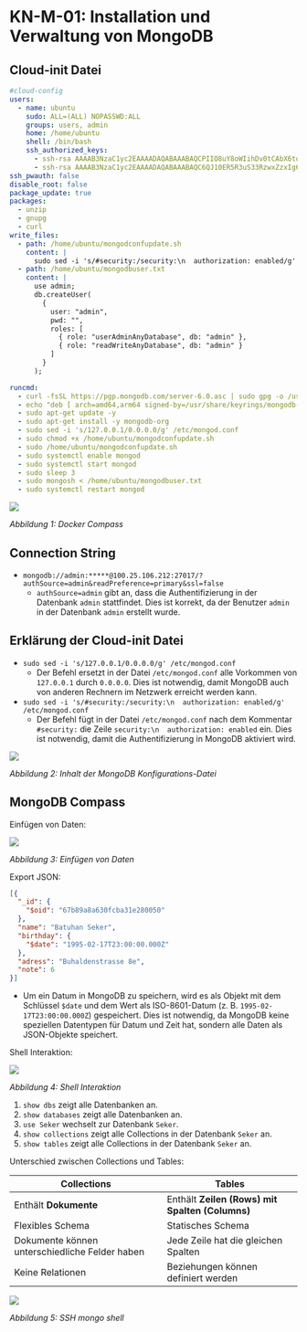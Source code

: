 # KN-M-01: Installation und Verwaltung von MongoDB

## Cloud-init Datei

```yaml
#cloud-config
users:
  - name: ubuntu
    sudo: ALL=(ALL) NOPASSWD:ALL
    groups: users, admin
    home: /home/ubuntu
    shell: /bin/bash
    ssh_authorized_keys:
      - ssh-rsa AAAAB3NzaC1yc2EAAAADAQABAAABAQCPIIO8uY8oWIihDv0tCAbX6toyG1RYkaLZyfGD1L+I07K4CnwAVBSU+81vw3Yv5sN9tj2Ccve9kzEeCNMld2mDP/Tt7edkx2MCToVfVx+njqwY/XbMY9bfdRKJLhIoLavuVNLnnkSIXdtlGr3JF71hPHzBDMEo64ofPCQ8hPsGxL1u3efb12jcWcRhudKtv7Qh6cVE47Zj4xImfi6VlLqwzcKZ5oCqR/z1hLLL+/pS3eM5Qsor5wmAqNfH4+z5eE+pOkFm7a0Nkygv9jwXIqtJzFGKYDe6ciBD04pEovdvY0FTyiv2vksQOVgjtu2faG2Iv1HOG0JktCIwJ49OEgjT teacher-key
      - ssh-rsa AAAAB3NzaC1yc2EAAAADAQABAAABAQC6QJ10ER5R3uS33RzwxZzxIg6iueaUr6rXVbtrinNgcMxn8fZynYj7bagx6VQThaijljr2jrC5D6X7NN70Aiglz3LbQmZy5PaeR8EgW7N9T6Mn3rP/1Or19nvmPtu/IH7q5C/f/uvZdA1de8UOo0muVADAqEsPzxBEYJYdGSVtXoqDvQMc5AelEO27no9fKbd/H6xeG9mCcYrrqI0ODtCPsY9sfTL+G8kRQunx58DGNz2b4JFShmc50t3h0kQUv/HXlx/2rCRo00gr9eHCV5vpGeorDSINlukaHyNtpKAZtTYsPZZy2Bj3LGmx8M0oodVjJ/q7e1h91woW7fKmpLxD aws-key
ssh_pwauth: false
disable_root: false
package_update: true
packages:
  - unzip
  - gnupg
  - curl
write_files:
  - path: /home/ubuntu/mongodconfupdate.sh
    content: |
      sudo sed -i 's/#security:/security:\n  authorization: enabled/g' /etc/mongod.conf
  - path: /home/ubuntu/mongodbuser.txt
    content: |
      use admin;
      db.createUser(
        {
          user: "admin",
          pwd: "",
          roles: [
            { role: "userAdminAnyDatabase", db: "admin" },
            { role: "readWriteAnyDatabase", db: "admin" }
          ]
        }
      );

runcmd:
  - curl -fsSL https://pgp.mongodb.com/server-6.0.asc | sudo gpg -o /usr/share/keyrings/mongodb-server-6.0.gpg --dearmor
  - echo "deb [ arch=amd64,arm64 signed-by=/usr/share/keyrings/mongodb-server-6.0.gpg ] https://repo.mongodb.org/apt/ubuntu jammy/mongodb-org/6.0 multiverse" | sudo tee /etc/apt/sources.list.d/mongodb-org-6.0.list
  - sudo apt-get update -y
  - sudo apt-get install -y mongodb-org
  - sudo sed -i 's/127.0.0.1/0.0.0.0/g' /etc/mongod.conf
  - sudo chmod +x /home/ubuntu/mongodconfupdate.sh
  - sudo /home/ubuntu/mongodconfupdate.sh
  - sudo systemctl enable mongod
  - sudo systemctl start mongod
  - sudo sleep 3
  - sudo mongosh < /home/ubuntu/mongodbuser.txt
  - sudo systemctl restart mongod
```

![](image/Pasted%20image%2020250221161215.png)

_Abbildung 1: Docker Compass_

## Connection String

- `mongodb://admin:*****@100.25.106.212:27017/?authSource=admin&readPreference=primary&ssl=false`
	- `authSource=admin` gibt an, dass die Authentifizierung in der Datenbank `admin` stattfindet. Dies ist korrekt, da der Benutzer `admin` in der Datenbank `admin` erstellt wurde.

## Erklärung der Cloud-init Datei

- `sudo sed -i 's/127.0.0.1/0.0.0.0/g' /etc/mongod.conf`
	- Der Befehl ersetzt in der Datei `/etc/mongod.conf` alle Vorkommen von `127.0.0.1` durch `0.0.0.0`. Dies ist notwendig, damit MongoDB auch von anderen Rechnern im Netzwerk erreicht werden kann.
 - `sudo sed -i 's/#security:/security:\n  authorization: enabled/g' /etc/mongod.conf`
	 - Der Befehl fügt in der Datei `/etc/mongod.conf` nach dem Kommentar `#security:` die Zeile `security:\n  authorization: enabled` ein. Dies ist notwendig, damit die Authentifizierung in MongoDB aktiviert wird.

![](image/Pasted%20image%2020250221162216.png)

_Abbildung 2: Inhalt der MongoDB Konfigurations-Datei_

## MongoDB Compass

Einfügen von Daten:

![](image/Pasted%20image%2020250221175107.png)

_Abbildung 3: Einfügen von Daten_

Export JSON:

```json
[{
  "_id": {
    "$oid": "67b89a8a630fcba31e280050"
  },
  "name": "Batuhan Seker",
  "birthday": {
    "$date": "1995-02-17T23:00:00.000Z"
  },
  "adress": "Buhaldenstrasse 8e",
  "note": 6
}]
```

- Um ein Datum in MongoDB zu speichern, wird es als Objekt mit dem Schlüssel `$date` und dem Wert als ISO-8601-Datum (z. B. `1995-02-17T23:00:00.000Z`) gespeichert. Dies ist notwendig, da MongoDB keine speziellen Datentypen für Datum und Zeit hat, sondern alle Daten als JSON-Objekte speichert.

Shell Interaktion:

![](image/Pasted%20image%2020250221175505.png)

_Abbildung 4: Shell Interaktion_

1. `show dbs` zeigt alle Datenbanken an.
2. `show databases` zeigt alle Datenbanken an.
3. `use Seker` wechselt zur Datenbank `Seker`.
4. `show collections` zeigt alle Collections in der Datenbank `Seker` an.
5. `show tables` zeigt alle Collections in der Datenbank `Seker` an.

Unterschied zwischen Collections und Tables:

| Collections | Tables |
| ----------- | ------ |
| Enthält **Dokumente** | Enthält **Zeilen (Rows) mit Spalten (Columns)** |
| Flexibles Schema | Statisches Schema |
| Dokumente können unterschiedliche Felder haben | Jede Zeile hat die gleichen Spalten |
| Keine Relationen | Beziehungen können definiert werden |


![](image/Pasted%20image%2020250222172220.png)

_Abbildung 5: SSH mongo shell_

